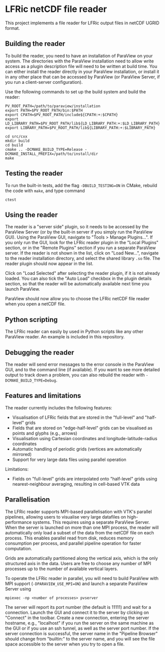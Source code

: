 # LFRic netCDF file reader

This project implements a file reader for LFRic output files in netCDF UGRID format.

## Building the reader

To build the reader, you need to have an installation of ParaView on your system. The directories with the ParaView installation need to allow write access as a plugin description file will need to be written at build time. You can either install the reader directly in your ParaView installation, or install it in any other place that can be accessed by ParaView (or ParaView Server, if you run a client-server configuration).

Use the following commands to set up the build system and build the reader:
```
PV_ROOT_PATH=/path/to/paraview/installation
export PATH=$PV_ROOT_PATH/bin:$PATH
export CPATH=$PV_ROOT_PATH/include${CPATH:+:$CPATH}
export LD_LIBRARY_PATH=$PV_ROOT_PATH/lib${LD_LIBRARY_PATH:+:$LD_LIBRARY_PATH}
export LIBRARY_PATH=$PV_ROOT_PATH/lib${LIBRARY_PATH:+:$LIBRARY_PATH}

cd src/cxx
mkdir build
cd build
cmake .. -DCMAKE_BUILD_TYPE=Release -DCMAKE_INSTALL_PREFIX=/path/to/install/dir
make
```

## Testing the reader

To run the built-in tests, add the flag ```-DBUILD_TESTING=ON``` in CMake, rebuild the code with ```make```, and type command
```
ctest
```

## Using the reader

The reader is a "server side" plugin, so it needs to be accessed by the ParaView Server (or by the built-in server if you simply run the ParaView GUI). Using the ParaView GUI, navigate to "Tools > Manage Plugins...". If you only run the GUI, look for the LFRic reader plugin in the "Local Plugins" section, or in the "Remote Plugins" section if you run a separate ParaView server. If the reader is not shown in the list, click on "Load New...", navigate to the reader installation directory, and select the shared library ```.so``` file. The reader plugin should now appear in the list.

Click on "Load Selected" after selecting the reader plugin, if it is not already loaded. You can also tick the "Auto Load" checkbox in the plugin details section, so that the reader will be automatically available next time you launch ParaView.

ParaView should now allow you to choose the LFRic netCDF file reader when you open a netCDF file.

## Python scripting

The LFRic reader can easily by used in Python scripts like any other ParaView reader. An example is included in this repository.

## Debugging the reader

The reader will send error messages to the error console in the ParaView GUI, and to the command line (if available). If you want to see more detailed output to track down a problem, you can also rebuild the reader with `-DCMAKE_BUILD_TYPE=Debug`.

## Features and limitations

The reader currently includes the following features:
* Visualisation of LFRic fields that are stored in the "full-level" and "half-level" grids
* Fields that are stored on "edge-half-level" grids can be visualised as points and glyphs (e.g., arrows)
* Visualisation using Cartesian coordinates and longitude-latitude-radius coordinates
* Automatic handling of periodic grids (vertices are automatically mirrored)
* Support for very large data files using parallel operation

Limitations:
* Fields on "full-level" grids are interpolated onto "half-level" grids using nearest-neighbour averaging, resulting in cell-based VTK data

## Parallelisation

The LFRic reader supports MPI-based parallelisation with VTK's parallel pipelines, allowing users to visualise very large datafiles on high-performance systems. This requires using a separate ParaView Server. When the server is launched on more than one MPI process, the reader will automatically only load a subset of the data from the netCDF file on each process. This enables parallel read from disk, reduces memory consumption per process, and parallel pipeline operation for faster computation.

Grids are automatically partitioned along the vertical axis, which is the only structured axis in the data. Users are free to choose any number of MPI processes up to the number of available vertical layers.

To operate the LFRic reader in parallel, you will need to build ParaView with MPI support (```-DPARAVIEW_USE_MPI=ON```) and launch a separate ParaView Server using
```
mpiexec -np <number of processes> pvserver
```
The server will report its port number (the default is 11111) and wait for a connection. Launch the GUI and connect it to the server by clicking on "Connect" in the toolbar. Create a new connection, entering the server hostname, e.g., "localhost" if you run the server on the same machine as the GUI or if you use an ssh tunnel, as well as the server port number. If the server connection is successful, the server name in the "Pipeline Browser" should change from "builtin:" to the server name, and you will see the file space accessible to the server when you try to open a file.
